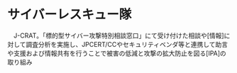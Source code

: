 # サイバーレスキュー隊
　J-CRAT。「標的型サイバー攻撃特別相談窓口」にて受け付けた相談や[情報]に対して調査分析を実施し、JPCERT/CCやセキュリティベンダ等と連携して助言や支援および情報共有を行うことで被害の低減と攻撃の拡大防止を図る[IPA]の取り組み
